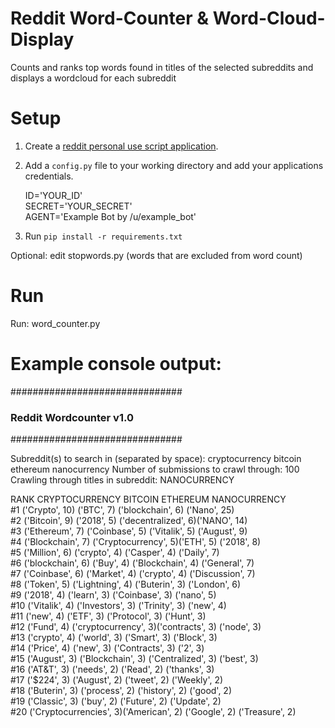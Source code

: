 # Reddit Word-Counter & Word-Cloud-Display
Counts and ranks top words found in titles of the selected subreddits and displays a wordcloud for each subreddit

# Setup 
1. Create a [reddit personal use script application](https://www.reddit.com/prefs/apps/).

2. Add a `config.py` file to your working directory and add your applications credentials.
	 
	 ID='YOUR_ID'  
	 SECRET='YOUR_SECRET'  
	 AGENT='Example Bot by /u/example_bot'  

3. Run `pip install -r requirements.txt`

Optional: edit stopwords.py (words that are excluded from word count)
	 
# Run
Run: word_counter.py
  
  
  
# Example console output:

###############################
### Reddit Wordcounter v1.0 ###
###############################

Subreddit(s) to search in (separated by space): cryptocurrency bitcoin ethereum nanocurrency
Number of submissions to crawl through: 100
Crawling through titles in subreddit: NANOCURRENCY

RANK CRYPTOCURRENCY      BITCOIN             ETHEREUM            NANOCURRENCY        
#1   ('Crypto', 10)      ('BTC', 7)          ('blockchain', 6)   ('Nano', 25)        
#2   ('Bitcoin', 9)      ('2018', 5)         ('decentralized', 6)('NANO', 14)        
#3   ('Ethereum', 7)     ('Coinbase', 5)     ('Vitalik', 5)      ('August', 9)       
#4   ('Blockchain', 7)   ('Cryptocurrency', 5)('ETH', 5)          ('2018', 8)         
#5   ('Million', 6)      ('crypto', 4)       ('Casper', 4)       ('Daily', 7)        
#6   ('blockchain', 6)   ('Buy', 4)          ('Blockchain', 4)   ('General', 7)      
#7   ('Coinbase', 6)     ('Market', 4)       ('crypto', 4)       ('Discussion', 7)   
#8   ('Token', 5)        ('Lightning', 4)    ('Buterin', 3)      ('London', 6)       
#9   ('2018', 4)         ('learn', 3)        ('Coinbase', 3)     ('nano', 5)         
#10  ('Vitalik', 4)      ('Investors', 3)    ('Trinity', 3)      ('new', 4)          
#11  ('new', 4)          ('ETF', 3)          ('Protocol', 3)     ('Hunt', 3)         
#12  ('Fund', 4)         ('cryptocurrency', 3)('contracts', 3)    ('node', 3)         
#13  ('crypto', 4)       ('world', 3)        ('Smart', 3)        ('Block', 3)        
#14  ('Price', 4)        ('new', 3)          ('Contracts', 3)    ('2', 3)            
#15  ('August', 3)       ('Blockchain', 3)   ('Centralized', 3)  ('best', 3)         
#16  ('AT&T', 3)         ('needs', 2)        ('Read', 2)         ('thanks', 3)       
#17  ('$224', 3)         ('August', 2)       ('tweet', 2)        ('Weekly', 2)       
#18  ('Buterin', 3)      ('process', 2)      ('history', 2)      ('good', 2)         
#19  ('Classic', 3)      ('buy', 2)          ('Future', 2)       ('Update', 2)       
#20  ('Cryptocurrencies', 3)('American', 2)     ('Google', 2)       ('Treasure', 2)     


